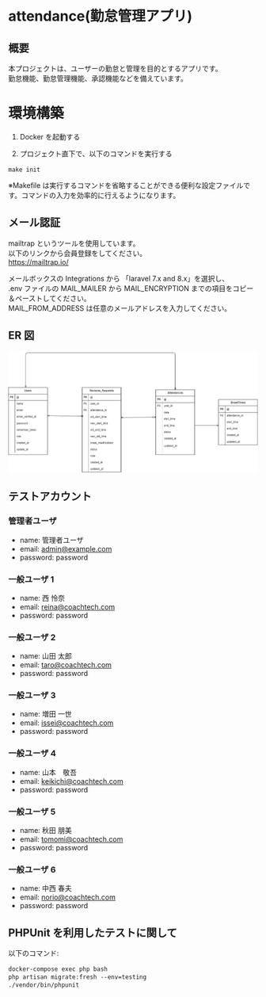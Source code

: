 # attendance(勤怠管理アプリ)

## 概要

本プロジェクトは、ユーザーの勤怠と管理を目的とするアプリです。  
勤怠機能、勤怠管理機能、承認機能などを備えています。

# 環境構築

1. Docker を起動する

2. プロジェクト直下で、以下のコマンドを実行する

```
make init
```

※Makefile は実行するコマンドを省略することができる便利な設定ファイルです。コマンドの入力を効率的に行えるようになります。<br>

## メール認証

mailtrap というツールを使用しています。<br>
以下のリンクから会員登録をしてください。　<br>
https://mailtrap.io/

メールボックスの Integrations から 「laravel 7.x and 8.x」を選択し、　<br>
.env ファイルの MAIL_MAILER から MAIL_ENCRYPTION までの項目をコピー＆ペーストしてください。　<br>
MAIL_FROM_ADDRESS は任意のメールアドレスを入力してください。

## ER 図

![alt](./ER.drawio.png)

## テストアカウント

### 管理者ユーザ

- name: 管理者ユーザ
- email: admin@example.com
- password: password

### 一般ユーザ 1

- name: 西 怜奈
- email: reina@coachtech.com
- password: password

### 一般ユーザ 2

- name: 山田 太郎
- email: taro@coachtech.com
- password: password

### 一般ユーザ 3

- name: 増田 一世
- email: issei@coachtech.com
- password: password

### 一般ユーザ 4

- name: 山本　敬吾
- email: keikichi@coachtech.com
- password: password

### 一般ユーザ 5

- name: 秋田 朋美
- email: tomomi@coachtech.com
- password: password

### 一般ユーザ 6

- name: 中西 春夫
- email: norio@coachtech.com
- password: password

## PHPUnit を利用したテストに関して

以下のコマンド:

```
docker-compose exec php bash
php artisan migrate:fresh --env=testing
./vendor/bin/phpunit
```
